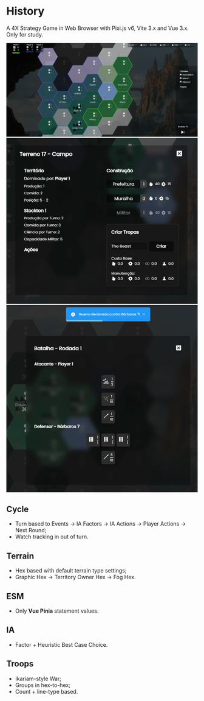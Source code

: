 # History

A 4X Strategy Game in Web Browser with Pixi.js v6, Vite 3.x and Vue 3.x. Only for study.

![Example of History Gameplay](./.github/rd.jpg)
![UI](./.github/ui.png)
![Example of War](./.github/war.png)

## Cycle

- Turn based to Events -> IA Factors -> IA Actions -> Player Actions -> Next Round;
- Watch tracking in out of turn.

## Terrain

- Hex based with default terrain type settings;
- Graphic Hex -> Territory Owner Hex -> Fog Hex.

## ESM

- Only **Vue Pinia** statement values.

## IA

- Factor + Heuristic Best Case Choice.

## Troops

- Ikariam-style War;
- Groups in hex-to-hex;
- Count + line-type based.